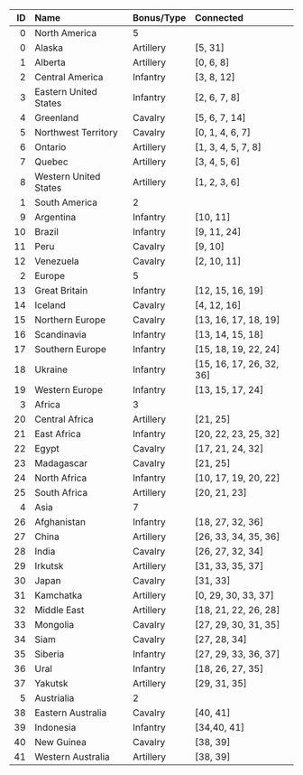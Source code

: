 |  ID | Name                  | Bonus/Type | Connected                |
|----:|:----------------------|:-----------|:-------------------------|
|   0 | North America         | 5          |                          |
|   0 | Alaska                | Artillery  | [5, 31]                  |
|   1 | Alberta               | Artillery  | [0, 6, 8]                |
|   2 | Central America       | Infantry   | [3, 8, 12]               |
|   3 | Eastern United States | Infantry   | [2, 6, 7, 8]             |
|   4 | Greenland             | Cavalry    | [5, 6, 7, 14]            |
|   5 | Northwest Territory   | Cavalry    | [0, 1, 4, 6, 7]          |
|   6 | Ontario               | Artillery  | [1, 3, 4, 5, 7, 8]       |
|   7 | Quebec                | Artillery  | [3, 4, 5, 6]             |
|   8 | Western United States | Artillery  | [1, 2, 3, 6]             |
|   1 | South America         | 2          |                          |
|   9 | Argentina             | Infantry   | [10, 11]                 |
|  10 | Brazil                | Infantry   | [9, 11, 24]              |
|  11 | Peru                  | Cavalry    | [9, 10]                  |
|  12 | Venezuela             | Cavalry    | [2, 10, 11]              |
|   2 | Europe                | 5          |                          |
|  13 | Great Britain         | Infantry   | [12, 15, 16, 19]         |
|  14 | Iceland               | Cavalry    | [4, 12, 16]              |
|  15 | Northern Europe       | Cavalry    | [13, 16, 17, 18, 19]     |
|  16 | Scandinavia           | Infantry   | [13, 14, 15, 18]         |
|  17 | Southern Europe       | Infantry   | [15, 18, 19, 22, 24]     |
|  18 | Ukraine               | Infantry   | [15, 16, 17, 26, 32, 36] |
|  19 | Western Europe        | Infantry   | [13, 15, 17, 24]         |
|   3 | Africa                | 3          |                          |
|  20 | Central Africa        | Artillery  | [21, 25]                 |
|  21 | East Africa           | Infantry   | [20, 22, 23, 25, 32]     |
|  22 | Egypt                 | Cavalry    | [17, 21, 24, 32]         |
|  23 | Madagascar            | Cavalry    | [21, 25]                 |
|  24 | North Africa          | Infantry   | [10, 17, 19, 20, 22]     |
|  25 | South Africa          | Artillery  | [20, 21, 23]             |
|   4 | Asia                  | 7          |                          |
|  26 | Afghanistan           | Infantry   | [18, 27, 32, 36]         |
|  27 | China                 | Artillery  | [26, 33, 34, 35, 36]     |
|  28 | India                 | Cavalry    | [26, 27, 32, 34]         |
|  29 | Irkutsk               | Artillery  | [31, 33, 35, 37]         |
|  30 | Japan                 | Cavalry    | [31, 33]                 |
|  31 | Kamchatka             | Artillery  | [0, 29, 30, 33, 37]      |
|  32 | Middle East           | Artillery  | [18, 21, 22, 26, 28]     |
|  33 | Mongolia              | Cavalry    | [27, 29, 30, 31, 35]     |
|  34 | Siam                  | Cavalry    | [27, 28, 34]             |
|  35 | Siberia               | Infantry   | [27, 29, 33, 36, 37]     |
|  36 | Ural                  | Infantry   | [18, 26, 27, 35]         |
|  37 | Yakutsk               | Artillery  | [29, 31, 35]             |
|   5 | Austrialia            | 2          |                          |
|  38 | Eastern Australia     | Cavalry    | [40, 41]                 |
|  39 | Indonesia             | Infantry   | [34,40, 41]              |
|  40 | New Guinea            | Cavalry    | [38, 39]                 |
|  41 | Western Australia     | Artillery  | [38, 39]                 |
